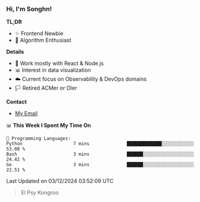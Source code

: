 ### Hi, I'm Songhn!

**TL;DR**

- ✨ Frontend Newbie
- 🎈 Algorithm Enthusiast

**Details**

- 🎯 Work mostly with React & Node.js
- 📊 Interest in data visualization
- ☁️ Current focus on Observability & DevOps domains
- 🏳️ Retired ACMer or OIer

**Contact**
- [My Email](mailto:songhn233@gmail.com)

<!--START_SECTION:waka-->
📊 **This Week I Spent My Time On** 

```text
💬 Programming Languages: 
Python                   7 mins              █████████████░░░░░░░░░░░░   53.08 % 
Bash                     3 mins              ██████░░░░░░░░░░░░░░░░░░░   24.42 % 
Go                       3 mins              ██████░░░░░░░░░░░░░░░░░░░   22.51 % 
```


 Last Updated on 03/12/2024 03:52:09 UTC
<!--END_SECTION:waka-->

> El Psy Kongroo
